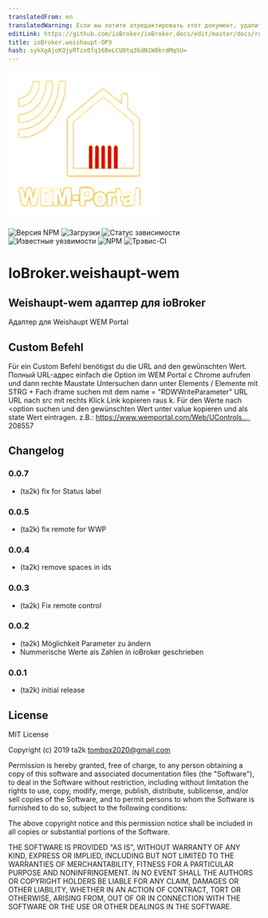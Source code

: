 ```yaml
---
translatedFrom: en
translatedWarning: Если вы хотите отредактировать этот документ, удалите поле «translationFrom», в противном случае этот документ будет снова автоматически переведен
editLink: https://github.com/ioBroker/ioBroker.docs/edit/master/docs/ru/adapterref/iobroker.weishaupt-wem/README.md
title: ioBroker.weishaupt-ОРЭ
hash: sykXgAjoKQjyRTzx0fq16BxLCU0tq36dN1W8krdMqSU=
---
```

![логотип](../../../en/adapterref/iobroker.weishaupt-wem/admin/weishaupt-wem.png)

![Версия NPM](http://img.shields.io/npm/v/iobroker.weishaupt-wem.svg)
![Загрузки](https://img.shields.io/npm/dm/iobroker.weishaupt-wem.svg)
![Статус зависимости](https://img.shields.io/david/ta2k/iobroker.weishaupt-wem.svg)
![Известные уязвимости](https://snyk.io/test/github/ta2k/ioBroker.weishaupt-wem/badge.svg)
![NPM](https://nodei.co/npm/iobroker.weishaupt-wem.png?downloads=true)
![Трэвис-CI](http://img.shields.io/travis/ta2k/ioBroker.weishaupt-wem/master.svg)

# IoBroker.weishaupt-wem
## Weishaupt-wem адаптер для ioBroker
Адаптер для Weishaupt WEM Portal

## Custom Befehl
Für ein Custom Befehl benötigst du die URL and den gewünschten Wert. Полный URL-адрес einfach die Option im WEM Portal с Chrome aufrufen und dann rechte Maustate Untersuchen dann unter Elements / Elemente mit STRG + Fach iframe suchen mit dem name = &quot;RDWWriteParameter&quot; URL URL nach src mit rechts Klick Link kopieren raus k. Für den Werte nach <option suchen und den gewünschten Wert unter value kopieren und als state Wert eintragen.
z.B.: <https://www.wemportal.com/Web/UControls...,> 208557

## Changelog

### 0.0.7

* (ta2k) fix for Status label

### 0.0.5

* (ta2k) fix remote for WWP

### 0.0.4

* (ta2k) remove spaces in ids

### 0.0.3

* (ta2k) Fix remote control

### 0.0.2

* (ta2k) Möglichkeit Parameter zu ändern
* Nummerische Werte als Zahlen in ioBroker geschrieben

### 0.0.1

* (ta2k) initial release

## License

MIT License

Copyright (c) 2019 ta2k <tombox2020@gmail.com>

Permission is hereby granted, free of charge, to any person obtaining a copy
of this software and associated documentation files (the "Software"), to deal
in the Software without restriction, including without limitation the rights
to use, copy, modify, merge, publish, distribute, sublicense, and/or sell
copies of the Software, and to permit persons to whom the Software is
furnished to do so, subject to the following conditions:

The above copyright notice and this permission notice shall be included in all
copies or substantial portions of the Software.

THE SOFTWARE IS PROVIDED "AS IS", WITHOUT WARRANTY OF ANY KIND, EXPRESS OR
IMPLIED, INCLUDING BUT NOT LIMITED TO THE WARRANTIES OF MERCHANTABILITY,
FITNESS FOR A PARTICULAR PURPOSE AND NONINFRINGEMENT. IN NO EVENT SHALL THE
AUTHORS OR COPYRIGHT HOLDERS BE LIABLE FOR ANY CLAIM, DAMAGES OR OTHER
LIABILITY, WHETHER IN AN ACTION OF CONTRACT, TORT OR OTHERWISE, ARISING FROM,
OUT OF OR IN CONNECTION WITH THE SOFTWARE OR THE USE OR OTHER DEALINGS IN THE
SOFTWARE.